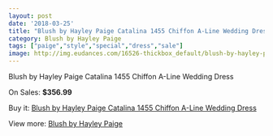 ```yaml
---
layout: post
date: '2018-03-25'
title: "Blush by Hayley Paige Catalina 1455 Chiffon A-Line Wedding Dress"
category: Blush by Hayley Paige
tags: ["paige","style","special","dress","sale"]
image: http://img.eudances.com/16526-thickbox_default/blush-by-hayley-paige-catalina-1455-chiffon-a-line-wedding-dress.jpg
---
```

Blush by Hayley Paige Catalina 1455 Chiffon A-Line Wedding Dress

On Sales: **$356.99**
<a href="https://www.eudances.com/en/blush-by-hayley-paige/4861-blush-by-hayley-paige-catalina-1455-chiffon-a-line-wedding-dress.html"><amp-img layout="responsive" width="600" height="600" src="//img.eudances.com/16526-thickbox_default/blush-by-hayley-paige-catalina-1455-chiffon-a-line-wedding-dress.jpg" alt="Blush by Hayley Paige Catalina 1455 Chiffon A-Line Wedding Dress 0" /></a>
<a href="https://www.eudances.com/en/blush-by-hayley-paige/4861-blush-by-hayley-paige-catalina-1455-chiffon-a-line-wedding-dress.html"><amp-img layout="responsive" width="600" height="600" src="//img.eudances.com/16530-thickbox_default/blush-by-hayley-paige-catalina-1455-chiffon-a-line-wedding-dress.jpg" alt="Blush by Hayley Paige Catalina 1455 Chiffon A-Line Wedding Dress 1" /></a>
<a href="https://www.eudances.com/en/blush-by-hayley-paige/4861-blush-by-hayley-paige-catalina-1455-chiffon-a-line-wedding-dress.html"><amp-img layout="responsive" width="600" height="600" src="//img.eudances.com/16529-thickbox_default/blush-by-hayley-paige-catalina-1455-chiffon-a-line-wedding-dress.jpg" alt="Blush by Hayley Paige Catalina 1455 Chiffon A-Line Wedding Dress 2" /></a>
<a href="https://www.eudances.com/en/blush-by-hayley-paige/4861-blush-by-hayley-paige-catalina-1455-chiffon-a-line-wedding-dress.html"><amp-img layout="responsive" width="600" height="600" src="//img.eudances.com/16528-thickbox_default/blush-by-hayley-paige-catalina-1455-chiffon-a-line-wedding-dress.jpg" alt="Blush by Hayley Paige Catalina 1455 Chiffon A-Line Wedding Dress 3" /></a>
<a href="https://www.eudances.com/en/blush-by-hayley-paige/4861-blush-by-hayley-paige-catalina-1455-chiffon-a-line-wedding-dress.html"><amp-img layout="responsive" width="600" height="600" src="//img.eudances.com/16527-thickbox_default/blush-by-hayley-paige-catalina-1455-chiffon-a-line-wedding-dress.jpg" alt="Blush by Hayley Paige Catalina 1455 Chiffon A-Line Wedding Dress 4" /></a>

Buy it: [Blush by Hayley Paige Catalina 1455 Chiffon A-Line Wedding Dress](https://www.eudances.com/en/blush-by-hayley-paige/4861-blush-by-hayley-paige-catalina-1455-chiffon-a-line-wedding-dress.html "Blush by Hayley Paige Catalina 1455 Chiffon A-Line Wedding Dress")

View more: [Blush by Hayley Paige](https://www.eudances.com/en/90-blush-by-hayley-paige "Blush by Hayley Paige")